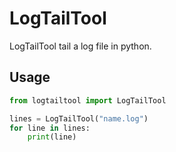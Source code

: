 # LogTailTool

LogTailTool tail a log file in python.

## Usage

```python
from logtailtool import LogTailTool

lines = LogTailTool("name.log")
for line in lines:
    print(line)
```
